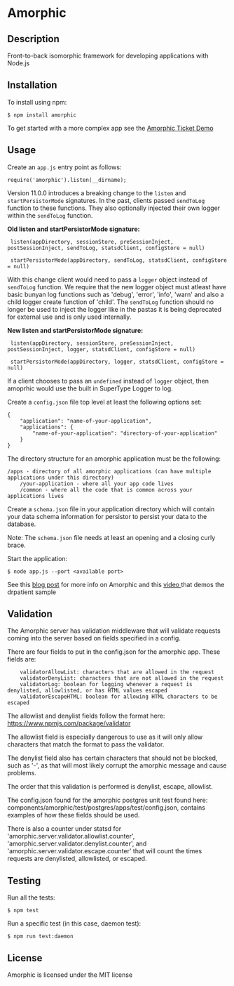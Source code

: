 # Amorphic

## Description

Front-to-back isomorphic framework for developing applications with Node.js

## Installation

To install using npm:

    $ npm install amorphic

To get started with a more complex app see the [Amorphic Ticket Demo](https://github.com/selsamman/amorphic-ticket-demo/)

## Usage

Create an `app.js` entry point as follows:

    require('amorphic').listen(__dirname);

Version 11.0.0 introduces a breaking change to the `listen` and `startPersistorMode` signatures. In the past, clients passed
`sendToLog` function to these functions. They also optionally injected their own logger within the `sendToLog` function. 

**Old listen and startPersistorMode signature:**

```
 listen(appDirectory, sessionStore, preSessionInject, postSessionInject, sendToLog, statsdClient, configStore = null)
 
 startPersistorMode(appDirectory, sendToLog, statsdClient, configStore = null)

```

With this change client would need to pass a `logger` object instead of `sendToLog` function. We require that the new logger object must atleast have basic bunyan log functions such as 'debug', 'error', 'info', 'warn' and also a child logger create function of 'child'. The `sendToLog` function should no longer be used to inject the logger like in the pastas it is being deprecated for external use and is only used internally. 

**New listen and startPersistorMode signature:**

```
 listen(appDirectory, sessionStore, preSessionInject, postSessionInject, logger, statsdClient, configStore = null)
 
 startPersistorMode(appDirectory, logger, statsdClient, configStore = null)

```

If a client chooses to pass an `undefined` instead of `logger` object, then amoprhic would use the built in SuperType Logger to log.

Create a `config.json` file top level at least the following options set:

    {
        "application": "name-of-your-application",
        "applications": {
            "name-of-your-application": "directory-of-your-application"
        }
    }

The directory structure for an amorphic application must be the following:

    /apps - directory of all amorphic applications (can have multiple applications under this directory)
        /your-application - where all your app code lives
        /common - where all the code that is common across your applications lives

Create a `schema.json` file in your application directory which will contain your data schema information for persistor to persist your data to the database.

Note: The `schema.json` file needs at least an opening and a closing curly brace.

Start the application:

    $ node app.js --port <available port>

See this [blog post](http://elsamman.com/?p=117) for more info on Amorphic and this
[video ](http://www.screencast.com/t/Z5Y2jMTmJ) that demos the drpatient sample

## Validation 

The Amorphic server has validation middleware that will validate requests coming into the server based on fields specified in a config.

There are four fields to put in the config.json for the amorphic app. These fields are:

```
    validatorAllowList: characters that are allowed in the request
    validatorDenyList: characters that are not allowed in the request
    validatorLog: boolean for logging whenever a request is denylisted, allowlisted, or has HTML values escaped
    validatorEscapeHTML: boolean for allowing HTML characters to be escaped
```

The allowlist and denylist fields follow the format here: https://www.npmjs.com/package/validator

The allowlist field is especially dangerous to use as it will only allow characters that match the format to pass the validator.

The denylist field also has certain characters that should not be blocked, such as '-', as that will most likely corrupt the amorphic message and cause problems.

The order that this validation is performed is denylist, escape, allowlist.

The config.json found for the amorphic postgres unit test found here: components/amorphic/test/postgres/apps/test/config.json, contains examples of how these fields should be used.

There is also a counter under statsd for 'amorphic.server.validator.allowlist.counter', 'amorphic.server.validator.denylist.counter', and 'amorphic.server.validator.escape.counter' that will count the times requests are denylisted, allowlisted, or escaped.

## Testing

Run all the tests:

    $ npm test

Run a specific test (in this case, daemon test):

    $ npm run test:daemon

## License

Amorphic is licensed under the MIT license

